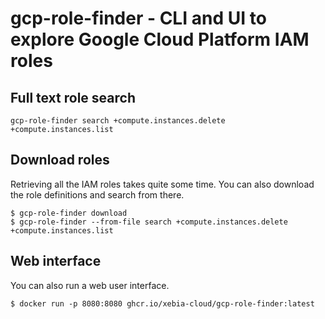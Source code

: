 gcp-role-finder - CLI and UI to explore Google Cloud Platform IAM roles
=======================================================================


## Full text role search

```shell
gcp-role-finder search +compute.instances.delete +compute.instances.list
```


## Download roles
Retrieving all the IAM roles takes quite some time. You can also download the
role definitions and search from there.

```shell
$ gcp-role-finder download 
$ gcp-role-finder --from-file search +compute.instances.delete +compute.instances.list
```

## Web interface

You can also run a web user interface. 
```shell
$ docker run -p 8080:8080 ghcr.io/xebia-cloud/gcp-role-finder:latest
```
